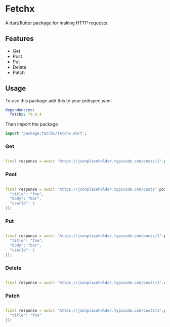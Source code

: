 # Fetchx

A dart/flutter package for making HTTP requests.

## Features

- Get
- Post
- Put
- Delete
- Patch

## Usage

To use this package add this to your pubspec.yaml

```yaml
dependencies:
  fetchx: ^0.0.4
```

Then import the package

```dart
import 'package:fetchx/fetchx.dart';
```

### Get

```dart

final response = await "https://jsonplaceholder.typicode.com/posts/1".get();

```

### Post

```dart

final response = await "https://jsonplaceholder.typicode.com/posts".post({
  "title": "foo",
  "body": "bar",
  "userId": 1
});

```

### Put

```dart

final response = await "https://jsonplaceholder.typicode.com/posts/1".put({
  "title": "foo",
  "body": "bar",
  "userId": 1
});

```

### Delete

```dart

final response = await "https://jsonplaceholder.typicode.com/posts/1".delete();

```

### Patch

```dart

final response = await "https://jsonplaceholder.typicode.com/posts/1".patch({
  "title": "foo"
});

```
